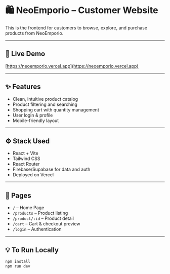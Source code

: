 
# 🛍️ NeoEmporio – Customer Website

This is the frontend for customers to browse, explore, and purchase products from NeoEmporio.

---

## 🔗 Live Demo

[https://neoemporio.vercel.app](https://neoemporio.vercel.app)

---

## ✨ Features

- Clean, intuitive product catalog
- Product filtering and searching
- Shopping cart with quantity management
- User login & profile
- Mobile-friendly layout

---

## ⚙️ Stack Used

- React + Vite
- Tailwind CSS
- React Router
- Firebase/Supabase for data and auth
- Deployed on Vercel

---

## 🧩 Pages

- `/` – Home Page
- `/products` – Product listing
- `/product/:id` – Product detail
- `/cart` – Cart & checkout preview
- `/login` – Authentication

---

## 💡 To Run Locally

```bash
npm install
npm run dev
